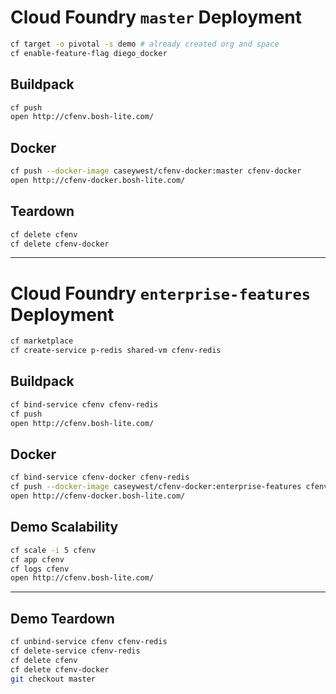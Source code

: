 # Cloud Foundry `master` Deployment

```sh
cf target -o pivotal -s demo # already created org and space
cf enable-feature-flag diego_docker
```

## Buildpack

```sh
cf push
open http://cfenv.bosh-lite.com/
```

## Docker

```sh
cf push --docker-image caseywest/cfenv-docker:master cfenv-docker
open http://cfenv-docker.bosh-lite.com/
```

## Teardown

```sh
cf delete cfenv
cf delete cfenv-docker
```

---

# Cloud Foundry `enterprise-features` Deployment

```sh
cf marketplace
cf create-service p-redis shared-vm cfenv-redis
```

## Buildpack

```sh
cf bind-service cfenv cfenv-redis
cf push
open http://cfenv.bosh-lite.com/
```

## Docker

```sh
cf bind-service cfenv-docker cfenv-redis
cf push --docker-image caseywest/cfenv-docker:enterprise-features cfenv-docker
open http://cfenv-docker.bosh-lite.com/
```

## Demo Scalability

```sh
cf scale -i 5 cfenv
cf app cfenv
cf logs cfenv
open http://cfenv.bosh-lite.com/
```

---

## Demo Teardown

```sh
cf unbind-service cfenv cfenv-redis
cf delete-service cfenv-redis
cf delete cfenv
cf delete cfenv-docker
git checkout master
```
